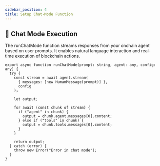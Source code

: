 ```yaml
---
sidebar_position: 4
title: Setup Chat-Mode Function
---
```


## 💬 Chat Mode Execution

The runChatMode function streams responses from your onchain agent based on user prompts. It enables natural language interaction and real-time execution of blockchain actions.

```tsx
export async function runChatMode(prompt: string, agent: any, config: any) {
  try {
    const stream = await agent.stream(
      { messages: [new HumanMessage(prompt)] },
      config
    );

    let output;

    for await (const chunk of stream) {
      if ("agent" in chunk) {
        output = chunk.agent.messages[0].content;
      } else if ("tools" in chunk) {
        output = chunk.tools.messages[0].content;
      }
    }

    return output;
  } catch (error) {
    throw new Error("Error in chat mode");
  }
}
```
